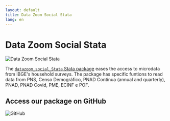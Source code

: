 ```yaml
---
layout: default
title: Data Zoom Social Stata
lang: en
---
```


# Data Zoom Social Stata

<img src="{{ site.baseurl }}/assets/img/hex_dzstata.png" alt="Data Zoom Social Stata" class="logo-item">

The [`datazoom_social_Stata` Stata package](https://github.com/datazoompuc/datazoom_social_Stata) eases the access to microdata from IBGE's household surveys. The package has specific funtions to read data from PNS, Censo Demográfico, PNAD Contínua (annual and quarterly), PNAD, PNAD Covid, PME, ECINF e POF.

<div class="logo-container-small" style="position: relative;">
    <h2> Access our package on GitHub </h2>
    <img src="{{ site.baseurl }}/assets/img/github-mark.png" alt="GitHub">
    <a href="https://github.com/datazoompuc/datazoom_social_Stata/blob/main/README_en.md" style="position: absolute; top: 0; left: 0; width: 100%; height: 100%; z-index: 1;" target="_blank"></a>
</div>